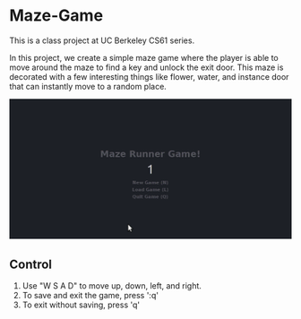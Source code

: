 # Maze-Game
This is a class project at UC Berkeley CS61 series.

In this project, we create a simple maze game where the player is able to move around the maze to find a key and unlock the exit door. This maze is decorated with a few interesting things like flower, water, and instance door that can instantly move to a random place.

![](demo.gif)

## Control
1. Use "W S A D" to move up, down, left, and right.
2. To save and exit the game, press ':q'
3. To exit without saving, press 'q'
